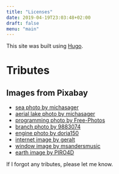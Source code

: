 ```yaml
---
title: "Licenses"
date: 2019-04-19T23:03:48+02:00
draft: false
menu: "main"
---
```


This site was built using [Hugo](https://gohugo.io/).

# Tributes

## Images from Pixabay

* [sea photo by michasager](https://pixabay.com/photos/sea-water-holidays-blue-background-2755908/)
* [aerial lake photo by michasager](https://pixabay.com/photos/lake-aerial-view-nature-landscape-2755907/)
* [programming photo by Free-Photos](https://pixabay.com/photos/work-typing-computer-notebook-731198/)
* [branch photo by 9883074](https://pixabay.com/photos/autumn-leaves-branch-bright-3846345/)
* [engine photo by doria150](https://pixabay.com/photos/engine-race-car-chrome-horsepower-3009242/)
* [internet image by geralt](https://pixabay.com/illustrations/browser-web-www-computer-773215/)
* [window image by msandersmusic](https://pixabay.com/photos/stained-glass-spiral-circle-pattern-1181864/)
* [earth image by PIRO4D](https://pixabay.com/illustrations/earth-planet-world-globe-space-1617121/)

If I forgot any tributes, please let me know.